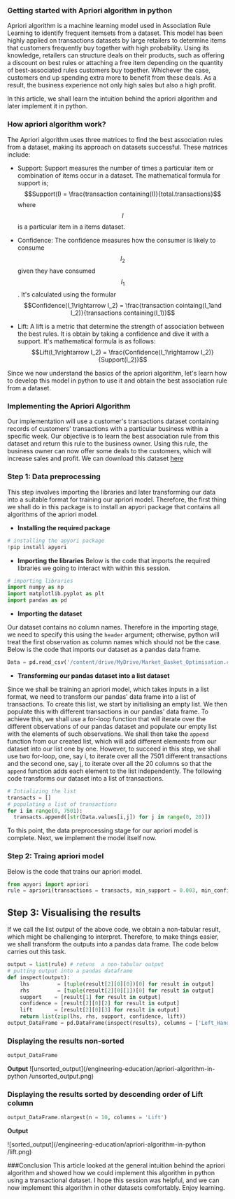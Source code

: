 ### Getting started with Apriori algorithm in python
Apriori algorithm is a machine learning model used in Association Rule Learning to identify frequent itemsets from a dataset. This model has been highly applied on transactions datasets by large retailers to determine items that customers frequently buy together with high probability. Using its knowledge, retailers can structure deals on their products, such as offering a discount on best rules or attaching a free item depending on the quantity of best-associated rules customers buy together. Whichever the case, customers end up spending extra more to benefit from these deals. As a result, the business experience not only high sales but also a high profit.

In this article, we shall learn the intuition behind the apriori algorithm and later implement it in python.

### How apriori algorithm work?
The Apriori algorithm uses three matrices to find the best association rules from a dataset, making its approach on datasets successful.
These matrices include:
- Support: Support measures the number of times a particular item or combination of items occur in a dataset.
The mathematical formula for support is;
$$Support(I) = \frac{transaction containing(I)}{total.transactions}$$
where $$I$$ is a particular item in a items dataset.

- Confidence: The confidence measures how the consumer is likely to consume $$I_2$$ given they have consumed $$I_1$$. 
  It's calculated using the formular
  $$Confidence(I_1\rightarrow I_2) = \frac{transaction cointaing(I_1and I_2)}{transactions containing(I_1)}$$
- Lift: A lift is a metric that determine the strength of association between the best rules. It is obtain by taking a confidence and dive it with a support. It's mathematical formula is as follows:
  $$Lift(I_1\rightarrow I_2) = \frac{Confidence(I_1\rightarrow I_2)}{Support(I_2)}$$

Since we now understand the basics of the apriori algorithm, let's learn how to develop this model in python to use it and obtain the best association rule from a dataset.


### Implementing the Apriori Algorithm
Our implementation will use a customer's transactions dataset containing records of customers' transactions with a particular business within a specific week. Our objective is to learn the best association rule from this dataset and return this rule to the business owner. Using this rule, the business owner can now offer some deals to the customers, which will increase sales and profit. We can download this dataset [here](https://github.com/BejaminNaibei/dataset/blob/main/Market_Basket_Optimisation.csv)


### Step 1: Data preprocessing
This step involves importing the libraries and later transforming our data into a suitable format for training our apriori model. Therefore, the first thing we shall do in this package is to install an apyori package that contains all algorithms of the apriori model.

- **Installing the required package**
```python
# installing the apyori package
!pip install apyori

```
- **Importing the libraries**
Below is the code that imports the required libraries we going to interact with within this session.

```python
# importing libraries
import numpy as np 
import matplotlib.pyplot as plt
import pandas as pd

```
- **Importing the dataset**

Our dataset contains no column names. Therefore in the importing stage, we need to specify this using the `header` argument; otherwise, python will treat the first observation as column names which should not be the case. Below is the code that imports our dataset as a pandas data frame.
```python
Data = pd.read_csv('/content/drive/MyDrive/Market_Basket_Optimisation.csv', header = None)

```

- **Transforming our pandas dataset into a list dataset**

Since we shall be training an apriori model, which takes inputs in a list format, we need to transform our pandas' data frame into a list of transactions. To create this list, we start by initialising an empty list. We then populate this with different transactions in our pandas' data frame. To achieve this, we shall use a for-loop function that will iterate over the different observations of our pandas dataset and populate our empty list with the elements of such observations. We shall then take the `append` function from our created list, which will add different elements from our dataset into our list one by one. However, to succeed in this step, we shall use two for-loop, one, say i, to iterate over all the 7501 different transactions and the second one, say j, to iterate over all the 20 columns so that the `append` function adds each element to the list independently. The following code transforms our dataset into a list of transactions.

```python
# Intializing the list
transacts = []
# populating a list of transactions
for i in range(0, 7501): 
  transacts.append([str(Data.values[i,j]) for j in range(0, 20)])

```
To this point, the data preprocessing stage for our apriori model is complete. Next, we implement the model itself now.


### Step 2: Traing apriori model
Below is the code that trains our apriori model.

```python
from apyori import apriori
rule = apriori(transactions = transacts, min_support = 0.003, min_confidence = 0.2, min_lift = 3, min_length = 2, max_length = 2)

```
## Step 3: Visualising the results
If we call the list output of the above code, we obtain a non-tabular result, which might be challenging to interpret. Therefore, to make things easier, we shall transform the outputs into a pandas data frame. The code below carries out this task.

```python
output = list(rule) # retuns  a non-tabular output
# putting output into a pandas dataframe
def inspect(output):
    lhs         = [tuple(result[2][0][0])[0] for result in output]
    rhs         = [tuple(result[2][0][1])[0] for result in output]
    support    = [result[1] for result in output]
    confidence = [result[2][0][2] for result in output]
    lift       = [result[2][0][3] for result in output]
    return list(zip(lhs, rhs, support, confidence, lift))
output_DataFrame = pd.DataFrame(inspect(results), columns = ['Left_Hand_Side', 'Right_Hand_Side', 'Support', 'Confidence', 'Lift'])

```
### Displaying the results non-sorted
```python
output_DataFrame

```
**Output**
![unsorted_output](/engineering-education/apriori-algorithm-in-python /unsorted_output.png)
### Displaying the results sorted by descending order of Lift column
```python
output_DataFrame.nlargest(n = 10, columns = 'Lift')

```
**Output**

![sorted_output](/engineering-education/apriori-algorithm-in-python /lift.png)


###Conclusion
This article looked at the general intuition behind the apriori algorithm and showed how we could implement this algorithm in python using a transactional dataset. I hope this session was helpful, and we can now implement this algorithm in other datasets comfortably. Enjoy learning.
